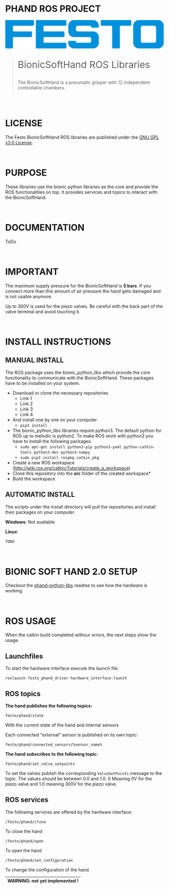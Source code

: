 # PHAND ROS PROJECT
[![FESTO](images/logo.png)](https://www.festo.com/group/de/cms/10156.htm)

> <p style="font-size:30px">BionicSoftHand ROS Libraries </p>
> The BionicSoftHand is a pneumatic gripper with 12 independent controllable chambers. 

<br></br>

# LICENSE
The Festo BionicSoftHand ROS libraries are published under the [GNU GPL v3.0 License](https://www.gnu.org/licenses/gpl-3.0.de.html).

<br>

# PURPOSE
These libraries use the bionic python libraries as the core and provide the ROS functionalities on top. It provides services and topics to interact with the BionicSoftHand.

<br>

# DOCUMENTATION
ToDo

<br>

# IMPORTANT

The maximum supply pressure for the BionicSoftHand is **5 bars**. If you connect more than this amount of air pressure the hand gets damaged and is not usable anymore.

Up to 300V is used for the piezo valves. Be careful with the back part of the valve terminal and avoid touching it.

<br>

# INSTALL INSTRUCTIONS

## MANUAL INSTALL

The ROS package uses the bionic_python_libs which provide the core functionality to communicate with the BionicSoftHand. 
These packages have to be installed on your system. 

* Download or clone the necessary repositories
    * Link 1
    * Link 2
    * Link 3
    * Link 4
* And install one by one on your computer
    * `` pip3 install .  ``
* The bionic_python_libs libraries require python3. The default python for ROS up to melodic is python2. To make ROS work with python3 you have to install the following packages: 
    * `` sudo apt-get install python3-pip python3-yaml python-catkin-tools python3-dev python3-numpy ``
    * `` sudo pip3 install rospkg catkin_pkg ``
* Create a new ROS workspace (http://wiki.ros.org/catkin/Tutorials/create_a_workspace)
* Clone this repository into the **src** folder of the created workspace* 
* Build the workspace

## AUTOMATIC INSTALL
The scripts under the install directory will pull the repositories and install their packages on your computer.

**Windows**:
Not available

**Linux**:
```bash
TODO
```
<br>

# BIONIC SOFT HAND 2.0 SETUP
Checkout the [phand-python-libs](https://github.com/Schwimo/phand-python-libs) readme to see how the hardware is working.

<br>

# ROS USAGE

When the catkin build completed withour errors, the next steps show the usage.

## Launchfiles
To start the hardware interface execute the launch file.
```
roslaunch festo_phand_driver hardware_interface.launch
```

## ROS topics
**The hand publishes the following topics:**
```
festo/phand/state
```
With the current state of the hand and internal sensors

Each connected "external" sensor is published on its own topic:
```
festo/phand/connected_sensors/%sensor_name%
```

**The hand subscribes to the following topic:**
```
festo/phand/set_valve_setpoints
```
To set the valves publish the corresponding `ValveSetPoints` message to the topic.
The values should be between 0.0 and 1.0. 0 Meaning 0V for the piezo valve and 1.0 meaning 300V for the piezo valve.


## ROS services
The following services are offered by the hardware interface:

```
/festo/phand/close
```
To close the hand 
```
/festo/phand/open
```
To open the hand
```
/festo/phand/set_configuration
```
To change the configuration of the hand

| WARNING: not yet implemented ! |
| --- |